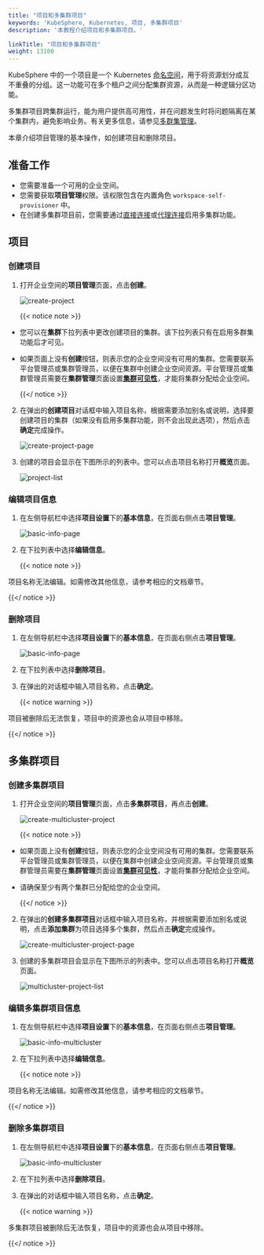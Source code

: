 ```yaml
---
title: "项目和多集群项目"
keywords: 'KubeSphere, Kubernetes, 项目, 多集群项目'
description: '本教程介绍项目和多集群项目。'

linkTitle: "项目和多集群项目"
weight: 13100
---
```


KubeSphere 中的一个项目是一个 Kubernetes [命名空间](https://kubernetes.io/zh/docs/concepts/overview/working-with-objects/namespaces/)，用于将资源划分成互不重叠的分组。这一功能可在多个租户之间分配集群资源，从而是一种逻辑分区功能。

多集群项目跨集群运行，能为用户提供高可用性，并在问题发生时将问题隔离在某个集群内，避免影响业务。有关更多信息，请参见[多群集管理](../../multicluster-management/)。

本章介绍项目管理的基本操作，如创建项目和删除项目。

## 准备工作

- 您需要准备一个可用的企业空间。
- 您需要获取**项目管理**权限。该权限包含在内置角色 `workspace-self-provisioner` 中。
- 在创建多集群项目前，您需要通过[直接连接](../../multicluster-management/enable-multicluster/direct-connection/)或[代理连接](../../multicluster-management/enable-multicluster/agent-connection/)启用多集群功能。

## 项目

### 创建项目

1. 打开企业空间的**项目管理**页面，点击**创建**。

    ![create-project](/images/docs/zh-cn/project-admin/create-project.jpg)

    {{< notice note >}}

- 您可以在**集群**下拉列表中更改创建项目的集群。该下拉列表只有在启用多群集功能后才可见。

- 如果页面上没有**创建**按钮，则表示您的企业空间没有可用的集群。您需要联系平台管理员或集群管理员，以便在集群中创建企业空间资源。平台管理员或集群管理员需要在**集群管理**页面设置[**集群可见性**](../../cluster-administration/cluster-settings/cluster-visibility-and-authorization/)，才能将集群分配给企业空间。

    {{</ notice >}}

2. 在弹出的**创建项目**对话框中输入项目名称，根据需要添加别名或说明，选择要创建项目的集群（如果没有启用多集群功能，则不会出现此选项），然后点击**确定**完成操作。

    ![create-project-page](/images/docs/zh-cn/project-admin/create-project-page.jpg)

3. 创建的项目会显示在下图所示的列表中。您可以点击项目名称打开**概览**页面。

    ![project-list](/images/docs/zh-cn/project-admin/project-list.jpg)

### 编辑项目信息

1. 在左侧导航栏中选择**项目设置**下的**基本信息**，在页面右侧点击**项目管理**。

    ![basic-info-page](/images/docs/zh-cn/project-admin/basic-info-page.jpg)

2. 在下拉列表中选择**编辑信息**。

    {{< notice note >}}

项目名称无法编辑。如需修改其他信息，请参考相应的文档章节。

{{</ notice >}}

### 删除项目

1. 在左侧导航栏中选择**项目设置**下的**基本信息**，在页面右侧点击**项目管理**。

    ![basic-info-page](/images/docs/zh-cn/project-admin/basic-info-page.jpg)

2. 在下拉列表中选择**删除项目**。

3. 在弹出的对话框中输入项目名称，点击**确定**。

    {{< notice warning >}}

项目被删除后无法恢复，项目中的资源也会从项目中移除。

{{</ notice >}}

## 多集群项目

### 创建多集群项目

1. 打开企业空间的**项目管理**页面，点击**多集群项目**，再点击**创建**。

    ![create-multicluster-project](/images/docs/zh-cn/project-admin/create-multicluster-project.jpg)

    {{< notice note >}}

- 如果页面上没有**创建**按钮，则表示您的企业空间没有可用的集群。您需要联系平台管理员或集群管理员，以便在集群中创建企业空间资源。平台管理员或集群管理员需要在**集群管理**页面设置[**集群可见性**](../../cluster-administration/cluster-settings/cluster-visibility-and-authorization/)，才能将集群分配给企业空间。
- 请确保至少有两个集群已分配给您的企业空间。

    {{</ notice >}}

2. 在弹出的**创建多集群项目**对话框中输入项目名称，并根据需要添加别名或说明，点击**添加集群**为项目选择多个集群，然后点击**确定**完成操作。

    ![create-multicluster-project-page](/images/docs/zh-cn/project-admin/create-multicluster-project-page.jpg)

3. 创建的多集群项目会显示在下图所示的列表中。您可以点击项目名称打开**概览**页面。

    ![multicluster-project-list](/images/docs/zh-cn/project-admin/multicluster-project-list.jpg)

### 编辑多集群项目信息

1. 在左侧导航栏中选择**项目设置**下的**基本信息**，在页面右侧点击**项目管理**。

    ![basic-info-multicluster](/images/docs/zh-cn/project-admin/basic-info-multicluster.jpg)

2. 在下拉列表中选择**编辑信息**。

    {{< notice note >}}

项目名称无法编辑。如需修改其他信息，请参考相应的文档章节。

{{</ notice >}}

### 删除多集群项目

1. 在左侧导航栏中选择**项目设置**下的**基本信息**，在页面右侧点击**项目管理**。

    ![basic-info-multicluster](/images/docs/zh-cn/project-admin/basic-info-multicluster.jpg)

2. 在下拉列表中选择**删除项目**。

3. 在弹出的对话框中输入项目名称，点击**确定**。

    {{< notice warning >}}

多集群项目被删除后无法恢复，项目中的资源也会从项目中移除。

{{</ notice >}}